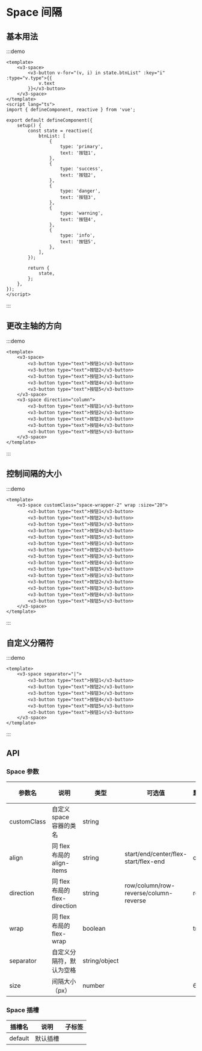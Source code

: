 # Space 间隔

## 基本用法

:::demo

```vue
<template>
	<v3-space>
		<v3-button v-for="(v, i) in state.btnList" :key="i" :type="v.type">{{
			v.text
		}}</v3-button>
	</v3-space>
</template>
<script lang="ts">
import { defineComponent, reactive } from 'vue';

export default defineComponent({
	setup() {
		const state = reactive({
			btnList: [
				{
					type: 'primary',
					text: '按钮1',
				},
				{
					type: 'success',
					text: '按钮2',
				},
				{
					type: 'danger',
					text: '按钮3',
				},
				{
					type: 'warning',
					text: '按钮4',
				},
				{
					type: 'info',
					text: '按钮5',
				},
			],
		});

		return {
			state,
		};
	},
});
</script>
```

:::

## 更改主轴的方向

:::demo

```vue
<template>
	<v3-space>
		<v3-button type="text">按钮1</v3-button>
		<v3-button type="text">按钮2</v3-button>
		<v3-button type="text">按钮3</v3-button>
		<v3-button type="text">按钮4</v3-button>
		<v3-button type="text">按钮5</v3-button>
	</v3-space>
	<v3-space direction="column">
		<v3-button type="text">按钮1</v3-button>
		<v3-button type="text">按钮2</v3-button>
		<v3-button type="text">按钮3</v3-button>
		<v3-button type="text">按钮4</v3-button>
		<v3-button type="text">按钮5</v3-button>
	</v3-space>
</template>
```

:::

## 控制间隔的大小

:::demo

```vue
<template>
	<v3-space customClass="space-wrapper-2" wrap :size="20">
		<v3-button type="text">按钮1</v3-button>
		<v3-button type="text">按钮2</v3-button>
		<v3-button type="text">按钮3</v3-button>
		<v3-button type="text">按钮4</v3-button>
		<v3-button type="text">按钮5</v3-button>
		<v3-button type="text">按钮1</v3-button>
		<v3-button type="text">按钮2</v3-button>
		<v3-button type="text">按钮3</v3-button>
		<v3-button type="text">按钮4</v3-button>
		<v3-button type="text">按钮5</v3-button>
		<v3-button type="text">按钮1</v3-button>
		<v3-button type="text">按钮2</v3-button>
		<v3-button type="text">按钮3</v3-button>
		<v3-button type="text">按钮4</v3-button>
		<v3-button type="text">按钮5</v3-button>
	</v3-space>
</template>
```

:::

## 自定义分隔符

:::demo

```vue
<template>
	<v3-space separator="|">
		<v3-button type="text">按钮1</v3-button>
		<v3-button type="text">按钮2</v3-button>
		<v3-button type="text">按钮3</v3-button>
		<v3-button type="text">按钮4</v3-button>
		<v3-button type="text">按钮5</v3-button>
		<v3-button type="text">按钮1</v3-button>
	</v3-space>
</template>
```

:::

## API

### Space 参数

| 参数名      | 说明                          | 类型          | 可选值                                | 默认值 | 必填 |
| ----------- | ----------------------------- | ------------- | ------------------------------------- | ------ | ---- |
| customClass | 自定义 space 容器的类名       | string        |                                       |        |      |
| align       | 同 flex 布局的 align-items    | string        | start/end/center/flex-start/flex-end  | center |      |
| direction   | 同 flex 布局的 flex-direction | string        | row/column/row-reverse/column-reverse | row    |      |
| wrap        | 同 flex 布局的 flex-wrap      | boolean       |                                       | true   |      |
| separator   | 自定义分隔符，默认为空格      | string/object |                                       |        |      |
| size        | 间隔大小（px）                | number        |                                       | 6      |      |

### Space 插槽

| 插槽名  | 说明     | 子标签 |
| ------- | -------- | ------ |
| default | 默认插槽 |        |

